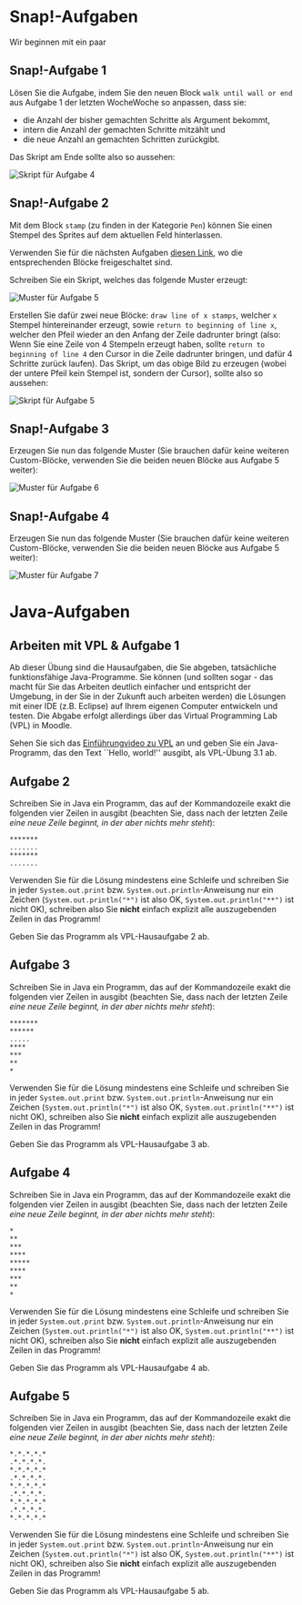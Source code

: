 # Snap!-Aufgaben

Wir beginnen mit ein paar 

## Snap!-Aufgabe 1

Lösen Sie die Aufgabe, indem Sie den neuen Block `walk until wall or end` aus Aufgabe 1 der letzten WocheWoche so anpassen, dass sie:

* die Anzahl der bisher gemachten Schritte als Argument bekommt,
* intern die Anzahl der gemachten Schritte mitzählt und
* die neue Anzahl an gemachten Schritten zurückgibt.

Das Skript am Ende sollte also so aussehen:

![Skript für Aufgabe 4](Bilder/uebung4_script.png)

## Snap!-Aufgabe 2

Mit dem Block `stamp` (zu finden in der Kategorie `Pen`) können Sie einen Stempel des Sprites auf dem aktuellen Feld hinterlassen.

Verwenden Sie für die nächsten Aufgaben [diesen Link](https://snap.berkeley.edu/project?user=piotrdabrowski&project=Prog1-Uebung3), wo die entsprechenden Blöcke freigeschaltet sind.

Schreiben Sie ein Skript, welches das folgende Muster erzeugt:

![Muster für Aufgabe 5](Bilder/uebung5.png)

Erstellen Sie dafür zwei neue Blöcke: `draw line of x stamps`, welcher `x` Stempel hintereinander erzeugt, sowie `return to beginning of line x`, welcher den Pfeil wieder an den Anfang der Zeile dadrunter bringt (also: Wenn Sie eine Zeile von 4 Stempeln erzeugt haben, sollte `return to beginning of line 4` den Cursor in die Zeile dadrunter bringen, und dafür 4 Schritte zurück laufen). Das Skript, um das obige Bild zu erzeugen (wobei der untere Pfeil kein Stempel ist, sondern der Cursor), sollte also so aussehen:

![Skript für Aufgabe 5](Bilder/uebung5_script.png)

## Snap!-Aufgabe 3

Erzeugen Sie nun das folgende Muster (Sie brauchen dafür keine weiteren Custom-Blöcke, verwenden Sie die beiden neuen Blöcke aus Aufgabe 5 weiter):

![Muster für Aufgabe 6](Bilder/uebung6.png)


## Snap!-Aufgabe 4

Erzeugen Sie nun das folgende Muster (Sie brauchen dafür keine weiteren Custom-Blöcke, verwenden Sie die beiden neuen Blöcke aus Aufgabe 5 weiter):

![Muster für Aufgabe 7](Bilder/uebung7.png)


# Java-Aufgaben

## Arbeiten mit VPL & Aufgabe 1

Ab dieser Übung sind die Hausaufgaben, die Sie abgeben, tatsächliche funktionsfähige Java-Programme. Sie können (und sollten sogar - das macht für Sie das Arbeiten deutlich einfacher und entspricht der Umgebung, in der Sie in der Zukunft auch arbeiten werden) die Lösungen mit einer IDE (z.B. Eclipse) auf Ihrem eigenen Computer entwickeln und testen. Die Abgabe erfolgt allerdings über das Virtual Programming Lab (VPL) in Moodle.

Sehen Sie sich das [Einführungvideo zu VPL](https://mediathek.htw-berlin.de/video/Einfuehrung-in-VPL-fuer-Programmierung-1/0cfead9e057316f6d3b9a76a8908ba66) an und geben Sie ein Java-Programm, das den Text ``Hello, world!'' ausgibt, als VPL-Übung 3.1 ab.

## Aufgabe 2

Schreiben Sie in Java ein Programm, das auf der Kommandozeile exakt die folgenden vier Zeilen in ausgibt (beachten Sie, dass nach der letzten Zeile *eine neue Zeile beginnt, in der aber nichts mehr steht*):

```text
*******
.......
*******
.......

```

Verwenden Sie für die Lösung mindestens eine Schleife und schreiben Sie in jeder `System.out.print` bzw. `System.out.println`-Anweisung nur ein Zeichen (`System.out.println("*")` ist also OK, `System.out.println("**")` ist nicht OK), schreiben also Sie **nicht** einfach explizit alle auszugebenden Zeilen in das Programm!

Geben Sie das Programm als VPL-Hausaufgabe 2 ab.

## Aufgabe 3

Schreiben Sie in Java ein Programm, das auf der Kommandozeile exakt die folgenden vier Zeilen in ausgibt (beachten Sie, dass nach der letzten Zeile *eine neue Zeile beginnt, in der aber nichts mehr steht*):

```text
*******
******
.....
****
***
**
*

```

Verwenden Sie für die Lösung mindestens eine Schleife und schreiben Sie in jeder `System.out.print` bzw. `System.out.println`-Anweisung nur ein Zeichen (`System.out.println("*")` ist also OK, `System.out.println("**")` ist nicht OK), schreiben also Sie **nicht** einfach explizit alle auszugebenden Zeilen in das Programm!

Geben Sie das Programm als VPL-Hausaufgabe 3 ab.

## Aufgabe 4

Schreiben Sie in Java ein Programm, das auf der Kommandozeile exakt die folgenden vier Zeilen in ausgibt (beachten Sie, dass nach der letzten Zeile *eine neue Zeile beginnt, in der aber nichts mehr steht*):

```text
*
**
***
****
*****
****
***
**
*

```

Verwenden Sie für die Lösung mindestens eine Schleife und schreiben Sie in jeder `System.out.print` bzw. `System.out.println`-Anweisung nur ein Zeichen (`System.out.println("*")` ist also OK, `System.out.println("**")` ist nicht OK), schreiben also Sie **nicht** einfach explizit alle auszugebenden Zeilen in das Programm!

Geben Sie das Programm als VPL-Hausaufgabe 4 ab.

## Aufgabe 5

Schreiben Sie in Java ein Programm, das auf der Kommandozeile exakt die folgenden vier Zeilen in ausgibt (beachten Sie, dass nach der letzten Zeile *eine neue Zeile beginnt, in der aber nichts mehr steht*):

```text
*.*.*.*.*
.*.*.*.*.      
*.*.*.*.*
.*.*.*.*.      
*.*.*.*.*
.*.*.*.*.      
*.*.*.*.*
.*.*.*.*.      
*.*.*.*.*

```

Verwenden Sie für die Lösung mindestens eine Schleife und schreiben Sie in jeder `System.out.print` bzw. `System.out.println`-Anweisung nur ein Zeichen (`System.out.println("*")` ist also OK, `System.out.println("**")` ist nicht OK), schreiben also Sie **nicht** einfach explizit alle auszugebenden Zeilen in das Programm!

Geben Sie das Programm als VPL-Hausaufgabe 5 ab.